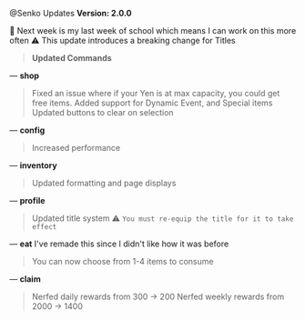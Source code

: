 @Senko Updates **Version: 2.0.0**

🎉 Next week is my last week of school which means I can work on this more often
⚠️ This update introduces a breaking change for Titles

> **Updated Commands**

— **shop**
> Fixed an issue where if your Yen is at max capacity, you could get free items.
> Added support for Dynamic Event, and Special items
> Updated buttons to clear on selection

— **config**
> Increased performance

— **inventory**
> Updated formatting and page displays

— **profile**
> Updated title system
> ⚠️ `You must re-equip the title for it to take effect`

— **eat**
I've remade this since I didn't like how it was before
> You can now choose from 1-4 items to consume

— **claim**
> Nerfed daily rewards from 300 → 200
> Nerfed weekly rewards from 2000 → 1400